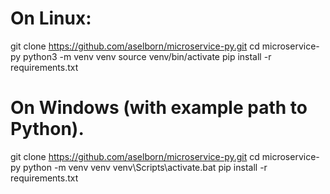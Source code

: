 # On Linux:
git clone https://github.com/aselborn/microservice-py.git
cd microservice-py
python3 -m venv venv
source venv/bin/activate
pip install -r requirements.txt

# On Windows (with example path to Python).
git clone https://github.com/aselborn/microservice-py.git
cd microservice-py
python -m venv venv
venv\Scripts\activate.bat
pip install -r requirements.txt